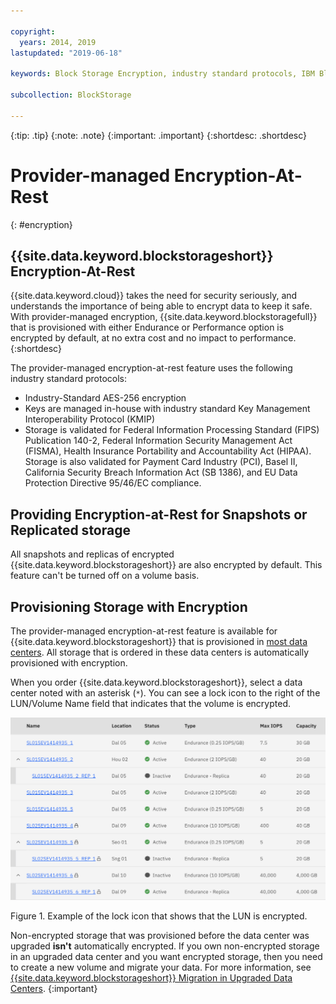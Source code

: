```yaml
---

copyright:
  years: 2014, 2019
lastupdated: "2019-06-18"

keywords: Block Storage Encryption, industry standard protocols, IBM Block Storage, LUN, provider-managed encryption

subcollection: BlockStorage

---
```

{:tip: .tip}
{:note: .note}
{:important: .important}
{:shortdesc: .shortdesc}

# Provider-managed Encryption-At-Rest
{: #encryption}

## {{site.data.keyword.blockstorageshort}} Encryption-At-Rest

{{site.data.keyword.cloud}} takes the need for security seriously, and understands the importance of being able to encrypt data to keep it safe. With provider-managed encryption, {{site.data.keyword.blockstoragefull}} that is provisioned with either Endurance or Performance option is encrypted by default, at no extra cost and no impact to performance.
{:shortdesc}

The provider-managed encryption-at-rest feature uses the following industry standard protocols:

* Industry-Standard AES-256 encryption
* Keys are managed in-house with industry standard Key Management Interoperability Protocol (KMIP)
* Storage is validated for Federal Information Processing Standard (FIPS) Publication 140-2, Federal Information Security Management Act (FISMA), Health Insurance Portability and Accountability Act (HIPAA). Storage is also validated for Payment Card Industry (PCI), Basel II, California Security Breach Information Act (SB 1386), and EU Data Protection Directive 95/46/EC compliance.

## Providing Encryption-at-Rest for Snapshots or Replicated storage  

All snapshots and replicas of encrypted {{site.data.keyword.blockstorageshort}} are also encrypted by default. This feature can't be turned off on a volume basis.

## Provisioning Storage with Encryption

The provider-managed encryption-at-rest feature is available for {{site.data.keyword.blockstorageshort}} that is provisioned in [most data centers](/docs/infrastructure/BlockStorage?topic=BlockStorage-selectDC). All storage that is ordered in these data centers is automatically provisioned with encryption.

When you order {{site.data.keyword.blockstorageshort}}, select a data center noted with an asterisk (`*`). You can see a lock icon to the right of the LUN/Volume Name field that indicates that the volume is encrypted.

![The lock icon indicates that the LUN is encrypted](/images/encryptedstorage.png)
<caption>Figure 1. Example of the lock icon that shows that the LUN is encrypted.</caption>



Non-encrypted storage that was provisioned before the data center was upgraded **isn't** automatically encrypted. If you own non-encrypted storage in an upgraded data center and you want encrypted storage, then you need to create a new volume and migrate your data. For more information, see [{{site.data.keyword.blockstorageshort}} Migration in Upgraded Data Centers](/docs/infrastructure/BlockStorage?topic=BlockStorage-migratestorage).
{:important}
